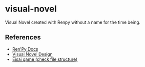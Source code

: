 # visual-novel

Visual Novel created with Renpy without a name for the time being.

## References

- [Ren'Py Docs](https://www.renpy.org/doc/html/)
- [Visual Novel Design](https://www.youtube.com/c/VimislikArt?app=desktop)
- [Eisai game (check file structure)](https://gitlab.com/Leonhart231/eisai/-/tree/act4-dev/game)
